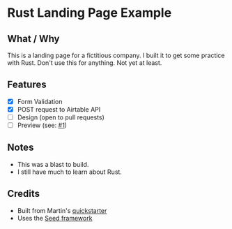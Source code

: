 # Rust Landing Page Example

## What / Why

This is a landing page for a fictitious company. I built it to get some practice with Rust. Don't use this for anything. Not yet at least.

## Features 

- [x] Form Validation
- [x] POST request to Airtable API
- [ ] Design (open to pull requests)
- [ ] Preview (see: [#1](https://github.com/hew/rust-landing-page/issues/1))

## Notes

  * This was a blast to build.
  * I still have much to learn about Rust.

## Credits

  * Built from Martin's [quickstarter](https://github.com/MartinKavik/seed-quickstart-webpack)
  * Uses the [Seed framework](https://github.com/David-OConnor/seed)
